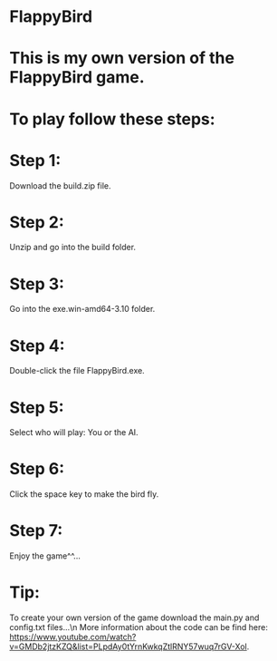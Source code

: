 # FlappyBird
# This is my own version of the FlappyBird game.
# To play follow these steps:
# Step 1: 
Download the build.zip file.
# Step 2: 
Unzip and go into the build folder.
# Step 3: 
Go into the exe.win-amd64-3.10 folder.
# Step 4: 
Double-click the file FlappyBird.exe.
# Step 5: 
Select who will play: You or the AI.
# Step 6: 
Click the space key to make the bird fly.
# Step 7: 
Enjoy the game^^...

# Tip: 
To create your own version of the game download the main.py and config.txt files...\n
More information about the code can be find here: https://www.youtube.com/watch?v=GMDb2jtzKZQ&list=PLpdAy0tYrnKwkqZtlRNY57wuq7rGV-Xol.
